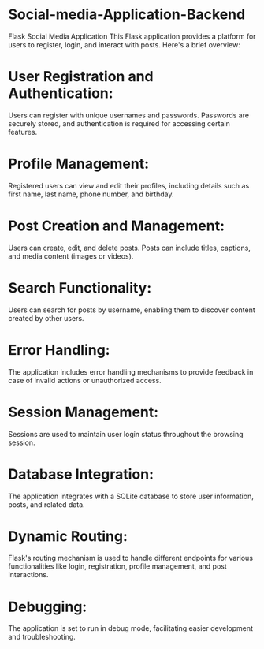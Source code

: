 # Social-media-Application-Backend
Flask Social Media Application
This Flask application provides a platform for users to register, login, and interact with posts. Here's a brief overview:

# User Registration and Authentication: 
Users can register with unique usernames and passwords. Passwords are securely stored, and authentication is required for accessing certain features.

# Profile Management:
Registered users can view and edit their profiles, including details such as first name, last name, phone number, and birthday.

# Post Creation and Management:
Users can create, edit, and delete posts. Posts can include titles, captions, and media content (images or videos).

# Search Functionality:
Users can search for posts by username, enabling them to discover content created by other users.

# Error Handling:
The application includes error handling mechanisms to provide feedback in case of invalid actions or unauthorized access.

# Session Management:
Sessions are used to maintain user login status throughout the browsing session.

# Database Integration: 
The application integrates with a SQLite database to store user information, posts, and related data.

# Dynamic Routing: 
Flask's routing mechanism is used to handle different endpoints for various functionalities like login, registration, profile management, and post interactions.


# Debugging: 
The application is set to run in debug mode, facilitating easier development and troubleshooting.
